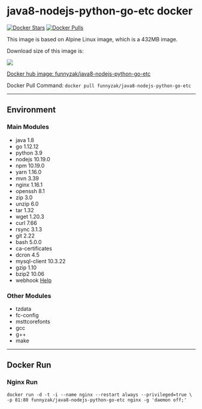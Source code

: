 # java8-nodejs-python-go-etc docker

[![Docker Stars](https://img.shields.io/docker/stars/funnyzak/java8-nodejs-python-go-etc.svg?style=flat-square)](https://hub.docker.com/r/funnyzak/java8-nodejs-python-go-etc/)
[![Docker Pulls](https://img.shields.io/docker/pulls/funnyzak/java8-nodejs-python-go-etc.svg?style=flat-square)](https://hub.docker.com/r/funnyzak/java8-nodejs-python-go-etc/)

This image is based on Alpine Linux image, which is a 432MB image.

Download size of this image is:

[![](https://images.microbadger.com/badges/image/funnyzak/java8-nodejs-python-go-etc.svg)](http://microbadger.com/images/funnyzak/java8-nodejs-python-go-etc)

[Docker hub image: funnyzak/java8-nodejs-python-go-etc](https://hub.docker.com/r/funnyzak/java8-nodejs-python-go-etc)

Docker Pull Command: `docker pull funnyzak/java8-nodejs-python-go-etc`

---

## Environment

### Main Modules

* java 1.8
* go 1.12.12
* python 3.9
* nodejs 10.19.0
* npm 10.19.0
* yarn 1.16.0
* mvn 3.39
* nginx 1.16.1
* openssh 8.1
* zip 3.0
* unzip 6.0
* tar 1.32
* wget 1.20.3
* curl 7.66
* rsync 3.1.3
* git 2.22
* bash 5.0.0
* ca-certificates
* dcron 4.5
* mysql-client 10.3.22
* gzip 1.10
* bzip2 10.06
* webhook [Help](https://github.com/adnanh/webhook)

### Other Modules

* tzdata
* fc-config
* msttcorefonts
* gcc
* g++
* make

---

## Docker Run

### Nginx Run

```Docker
docker run -d -t -i --name nginx --restart always --privileged=true \
-p 81:80 funnyzak/java8-nodejs-python-go-etc nginx -g 'daemon off;'
```
